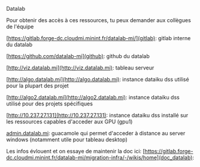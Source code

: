 Datalab

Pour obtenir des accès à ces ressources, tu peux demander aux collègues de l'équipe 

[https://gitlab.forge-dc.cloudmi.minint.fr/datalab-mi/](gitlab): gitlab interne du datalab

[https://github.com/datalab-mi](github): github du datalab

[http://viz.datalab.mi](http://viz.datalab.mi): tableau serveur

[http://algo.datalab.mi](http://algo.datalab.mi): instance dataiku dss utilisé pour la plupart des projet

[http://algo2.datalab.mi](http://algo2.datalab.mi): instance dataiku dss utilisé pour des projets spécifiques

[http://10.237.27.131](http://10.237.27.131): instance dataiku dss installé sur les ressources capables d'acceder aux GPU (gpu1)

[admin.datalab.mi](/C:/Users/BARRAL~1/AppData/Local/Temp/1fVADEwBkU8Q2HpNfvvVNQdtlml/resources/app.asar/admin.datalab.mi): guacamole qui permet d'acceder à distance au server windows (notamment utile pour tableau desktop)

Les infos évlouent et on essaye de maintenir la doc ici: [https://gitlab.forge-dc.cloudmi.minint.fr/datalab-mi/migration-infra/-/wikis/home](doc_datalab):